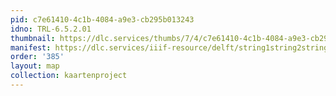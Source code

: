 ```yaml
---
pid: c7e61410-4c1b-4084-a9e3-cb295b013243
idno: TRL-6.5.2.01
thumbnail: https://dlc.services/thumbs/7/4/c7e61410-4c1b-4084-a9e3-cb295b013243/full/400,339/0/default.jpg
manifest: https://dlc.services/iiif-resource/delft/string1string2string3/kaartenproject-2007/TRL-6.5.2.01
order: '385'
layout: map
collection: kaartenproject
---
```

